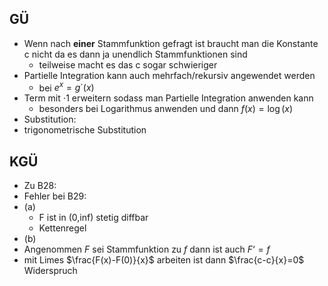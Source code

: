 ## GÜ
- Wenn nach **einer** Stammfunktion gefragt ist braucht man die Konstante c nicht da es dann ja unendlich Stammfunktionen sind
	- teilweise macht es das c sogar schwieriger
- Partielle Integration kann auch mehrfach/rekursiv angewendet werden
	- bei $e^x=g´(x)$  
- Term mit $\cdot 1$ erweitern sodass man Partielle Integration anwenden kann
	- besonders bei Logarithmus anwenden und dann $f(x)=\log(x)$
- Substitution: 
- trigonometrische Substitution
## KGÜ
- Zu B28: 
- Fehler bei B29:
- (a) 
	- F ist in (0,inf) stetig diffbar
	- Kettenregel
- (b)
- Angenommen $F$ sei Stammfunktion zu $f$ dann ist auch $F‘ = f$ 
- mit Limes $\frac{F(x)-F(0)}{x}$ arbeiten ist dann $\frac{c-c}{x}=0$ Widerspruch